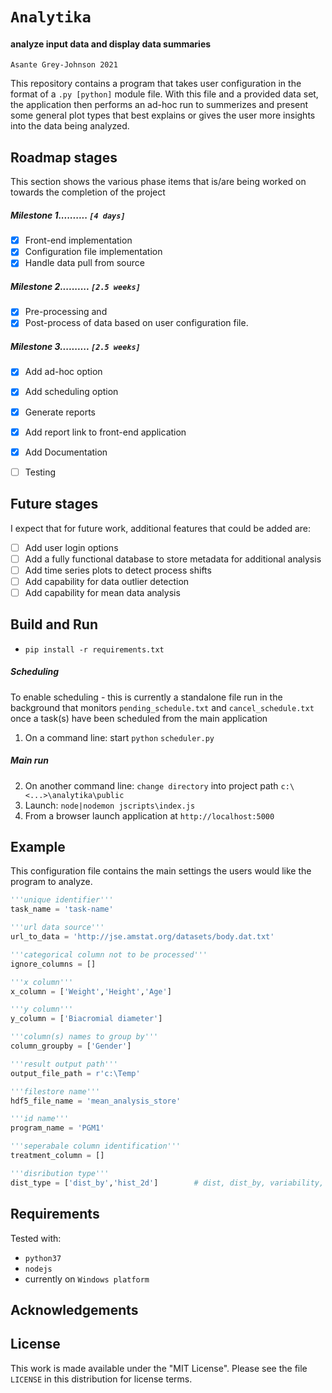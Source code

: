# `Analytika`  
#### analyze input data and display data summaries
`Asante Grey-Johnson 2021`

This repository contains a program that takes user configuration in the format of
a `.py [python]` module file. With this file and a provided data set, the application then performs an ad-hoc run to summerizes and present some general plot types that best explains or gives the user more insights into the data being analyzed. 


 ## Roadmap stages
 This section shows the various phase items that is/are being worked on towards the completion of the project
 ##### Milestone 1..........     `[4 days]`
 - [x] Front-end implementation
 - [x] Configuration file implementation
 - [x] Handle data pull from source
 ##### Milestone 2..........     `[2.5 weeks]`
 - [x] Pre-processing and 
 - [x] Post-process of data based on user configuration file.
 ##### Milestone 3..........     `[2.5 weeks]`
 - [x] Add ad-hoc option
 - [x] Add scheduling option
 - [x] Generate reports      
 - [x] Add report link to front-end application
 - [x] Add Documentation
 - [ ] Testing
 

## Future stages
I expect that for future work, additional features that could be added are:
- [ ] Add user login options
- [ ] Add a fully functional database to store metadata for additional analysis
- [ ] Add time series plots to detect process shifts
- [ ] Add capability for data outlier detection
- [ ] Add capability for mean data analysis

## Build and Run
* `pip install -r requirements.txt`
#####  Scheduling
To enable scheduling - this is currently a standalone file run in the background that monitors `pending_schedule.txt` and `cancel_schedule.txt` once a task(s) have been scheduled from the main application
1. On a command line: start  `python` `scheduler.py`
##### Main run  
2. On another command line: `change directory` into project path `c:\<...>\analytika\public`
3. Launch: `node|nodemon jscripts\index.js`
4. From a browser launch application at `http://localhost:5000`

## Example
This configuration file contains the main settings the users would like the program to
analyze.

```python
'''unique identifier'''
task_name = 'task-name'

'''url data source'''
url_to_data = 'http://jse.amstat.org/datasets/body.dat.txt'

'''categorical column not to be processed'''
ignore_columns = []

'''x column'''
x_column = ['Weight','Height','Age']

'''y column'''
y_column = ['Biacromial diameter']

'''column(s) names to group by'''
column_groupby = ['Gender']

'''result output path'''
output_file_path = r'c:\Temp'

'''filestore name'''
hdf5_file_name = 'mean_analysis_store'

'''id name'''
program_name = 'PGM1'

'''seperabale column identification'''
treatment_column = []

'''disribution type'''
dist_type = ['dist_by','hist_2d']        # dist, dist_by, variability, bivariate, hist_2d, box
```
## Requirements
Tested with: 
* `python37`
* `nodejs`
* currently on `Windows platform`

## Acknowledgements
 

## License

This work is made available under the "MIT License". Please
see the file `LICENSE` in this distribution for license
terms.
